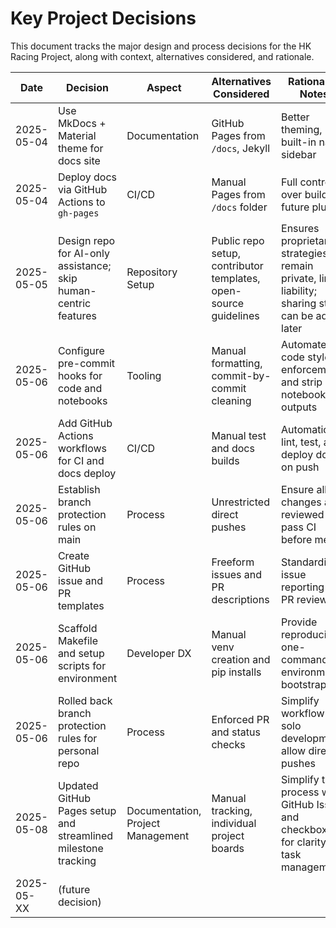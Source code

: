 # Key Project Decisions

This document tracks the major design and process decisions for the HK Racing Project, along with context, alternatives considered, and rationale.

| Date       | Decision                                   | Aspect             | Alternatives Considered               | Rationale / Notes                    |
|------------|--------------------------------------------|--------------------|---------------------------------------|--------------------------------------|
| 2025-05-04 | Use MkDocs + Material theme for docs site  | Documentation      | GitHub Pages from `/docs`, Jekyll     | Better theming, built-in nav sidebar |
| 2025-05-04 | Deploy docs via GitHub Actions to `gh-pages` | CI/CD             | Manual Pages from `/docs` folder      | Full control over build, future plugins |
| 2025-05-05 | Design repo for AI-only assistance; skip human-centric features | Repository Setup   | Public repo setup, contributor templates, open-source guidelines | Ensures proprietary strategies remain private, limits liability; sharing steps can be added later |
| 2025-05-06 | Configure pre-commit hooks for code and notebooks       | Tooling      | Manual formatting, commit-by-commit cleaning                         | Automate code style enforcement and strip notebook outputs            |
| 2025-05-06 | Add GitHub Actions workflows for CI and docs deploy     | CI/CD        | Manual test and docs builds                                           | Automatically lint, test, and deploy docs on push                    |
| 2025-05-06 | Establish branch protection rules on main               | Process      | Unrestricted direct pushes                                             | Ensure all changes are reviewed and pass CI before merge              |
| 2025-05-06 | Create GitHub issue and PR templates                    | Process      | Freeform issues and PR descriptions                                    | Standardize issue reporting and PR reviews                            |
| 2025-05-06 | Scaffold Makefile and setup scripts for environment     | Developer DX | Manual venv creation and pip installs                                  | Provide reproducible one-command environment bootstrapping            |
| 2025-05-06 | Rolled back branch protection rules for personal repo      | Process      | Enforced PR and status checks                             | Simplify workflow for solo development; allow direct pushes  |
| 2025-05-08 | Updated GitHub Pages setup and streamlined milestone tracking | Documentation, Project Management | Manual tracking, individual project boards | Simplify the process with GitHub Issues and checkboxes for clarity and task management |
| 2025-05-XX | (future decision)                          |                    |                                       |                                      |
